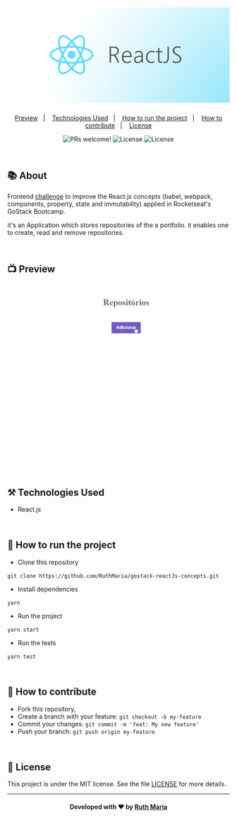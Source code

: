 <h1 align="center">
  <a href="https://github.com/csorlandi/nodejs-concepts">
    <img alt="Logo ReactJS" src="./assets/logo.png" width="600px" />
  </a>
</h1>

<p align="center">
  <a href="#execution">Preview</a>&nbsp;&nbsp;&nbsp;|&nbsp;&nbsp;&nbsp;  
  <a href="#technologies">Technologies Used</a>&nbsp;&nbsp;&nbsp;|&nbsp;&nbsp;&nbsp;
  <a href="#run">How to run the project</a>&nbsp;&nbsp;&nbsp;|&nbsp;&nbsp;&nbsp;
  <a href="#contribute">How to contribute</a>&nbsp;&nbsp;&nbsp;|&nbsp;&nbsp;&nbsp;
  <a href="#license">License</a>
</p>

<p align="center">
 <img src="https://img.shields.io/static/v1?label=PRs&message=welcome&color=03A9F4&labelColor=000000" alt="PRs welcome!" /> 

  <img alt="License" src="https://img.shields.io/badge/Made%20by-Ruth%20Maria-%2303A9F4">

  <img alt="License" src="https://img.shields.io/static/v1?label=license&message=MIT&color=03A9F4&labelColor=000000">
</p>

<br>

## :books: About

Frontend [challenge](https://github.com/rocketseat-education/bootcamp-gostack-desafios/tree/master/desafio-conceitos-reactjs) to improve the React.js concepts (babel, webpack, components, property, state and immutability) applied in Rocketseat's GoStack Bootcamp.

 it's an Application which stores repositories of the a portfolio. it enables one to create, read and remove repositories.

<a id="execution"></a><br>

 ## :tv: Preview

![video](./assets/video.gif)


<a id="technologies"></a><br>

## ⚒️ Technologies Used
  * React.js
  

<a id="run"></a><br>

## 🚀 How to run the project

- Clone this repository

```
git clone https://github.com/RuthMaria/gostack-reactJs-concepts.git
```

- Install dependencies

```
yarn 
```

- Run the project

```
yarn start
```

- Run the tests

```
yarn test
```

<br>

## 🎯 How to contribute

- Fork this repository,
- Create a branch with your feature: `git checkout -b my-feature`
- Commit your changes: `git commit -m 'feat: My new feature'`
- Push your branch: `git push origin my-feature`

<a id="license"></a><br>

## :memo: License

This project is under the MIT license. See the  file [LICENSE](LICENSE) for more details.

---

<h4 align="center">
    Developed with ❤️ by <a href="https://www.linkedin.com/in/ruth-maria-9b256071/" target="_blank">Ruth Maria</a>
</h4>

